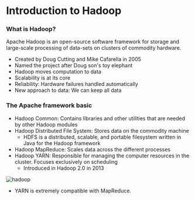 # Introduction to Hadoop
### What is Hadoop?
Apache Hadoop is an open-source software framework
for storage and large-scale processing of data-sets on clusters of
commodity hardware.
* Created by Doug Cutting and Mike Cafarella in 2005
* Named the project after Doug son's toy elephant
* Hadoop moves computation to data
* Scalability is at its core
* Reliability: Hardware failures handled automatically
* New approach to data: We can keep all data

### The Apache framework basic
* Hadoop Common: Contains libraries and other utilities that are needed
by other Hadoop modules
* Hadoop Distributed File System: Stores data on the commodity machine
  * HDFS is a distributed, scalable, and portable filesystem written in
  Java for the Hadoop framework
* Hadoop MapReduce: Scales data across the different processes
* Hadoop YARN: Responsible for managing the computer resources in the
cluster. Focuses exclusively on scheduling
  * Introduced in Hadoop 2.0 in 2013

![hadoop](https://user-images.githubusercontent.com/31813625/36898033-1b750800-1de7-11e8-82d2-7ebf9f9bce97.png)

* YARN is extremely compatible with MapReduce.




